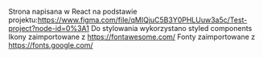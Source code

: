 Strona napisana w React na podstawie projektu:https://www.figma.com/file/qMIQjuC5B3Y0PHLUuw3a5c/Test-project?node-id=0%3A1
Do stylowania wykorzystano styled components
Ikony zaimportowane z https://fontawesome.com/
Fonty zaimportowane z https://fonts.google.com/
